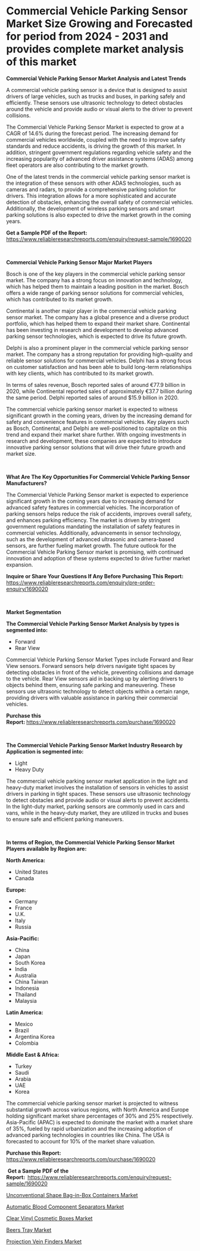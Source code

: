 <p><h1>Commercial Vehicle Parking Sensor Market Size Growing and Forecasted for period from 2024 - 2031 and provides complete market analysis of this market</h1></p><p><strong>Commercial Vehicle Parking Sensor Market Analysis and Latest Trends</strong></p>
<p><p>A commercial vehicle parking sensor is a device that is designed to assist drivers of large vehicles, such as trucks and buses, in parking safely and efficiently. These sensors use ultrasonic technology to detect obstacles around the vehicle and provide audio or visual alerts to the driver to prevent collisions.</p><p>The Commercial Vehicle Parking Sensor Market is expected to grow at a CAGR of 14.6% during the forecast period. The increasing demand for commercial vehicles worldwide, coupled with the need to improve safety standards and reduce accidents, is driving the growth of this market. In addition, stringent government regulations regarding vehicle safety and the increasing popularity of advanced driver assistance systems (ADAS) among fleet operators are also contributing to the market growth.</p><p>One of the latest trends in the commercial vehicle parking sensor market is the integration of these sensors with other ADAS technologies, such as cameras and radars, to provide a comprehensive parking solution for drivers. This integration allows for a more sophisticated and accurate detection of obstacles, enhancing the overall safety of commercial vehicles. Additionally, the development of wireless parking sensors and smart parking solutions is also expected to drive the market growth in the coming years.</p></p>
<p><strong>Get a Sample PDF of the Report:&nbsp;</strong> <a href="https://www.reliableresearchreports.com/enquiry/request-sample/1690020">https://www.reliableresearchreports.com/enquiry/request-sample/1690020</a></p>
<p>&nbsp;</p>
<p><strong>Commercial Vehicle Parking Sensor Major Market Players</strong></p>
<p><p>Bosch is one of the key players in the commercial vehicle parking sensor market. The company has a strong focus on innovation and technology, which has helped them to maintain a leading position in the market. Bosch offers a wide range of parking sensor solutions for commercial vehicles, which has contributed to its market growth.</p><p>Continental is another major player in the commercial vehicle parking sensor market. The company has a global presence and a diverse product portfolio, which has helped them to expand their market share. Continental has been investing in research and development to develop advanced parking sensor technologies, which is expected to drive its future growth.</p><p>Delphi is also a prominent player in the commercial vehicle parking sensor market. The company has a strong reputation for providing high-quality and reliable sensor solutions for commercial vehicles. Delphi has a strong focus on customer satisfaction and has been able to build long-term relationships with key clients, which has contributed to its market growth.</p><p>In terms of sales revenue, Bosch reported sales of around €77.9 billion in 2020, while Continental reported sales of approximately €37.7 billion during the same period. Delphi reported sales of around $15.9 billion in 2020.</p><p>The commercial vehicle parking sensor market is expected to witness significant growth in the coming years, driven by the increasing demand for safety and convenience features in commercial vehicles. Key players such as Bosch, Continental, and Delphi are well-positioned to capitalize on this trend and expand their market share further. With ongoing investments in research and development, these companies are expected to introduce innovative parking sensor solutions that will drive their future growth and market size.</p></p>
<p>&nbsp;</p>
<p><strong>What Are The Key Opportunities For Commercial Vehicle Parking Sensor Manufacturers?</strong></p>
<p><p>The Commercial Vehicle Parking Sensor market is expected to experience significant growth in the coming years due to increasing demand for advanced safety features in commercial vehicles. The incorporation of parking sensors helps reduce the risk of accidents, improves overall safety, and enhances parking efficiency. The market is driven by stringent government regulations mandating the installation of safety features in commercial vehicles. Additionally, advancements in sensor technology, such as the development of advanced ultrasonic and camera-based sensors, are further fueling market growth. The future outlook for the Commercial Vehicle Parking Sensor market is promising, with continued innovation and adoption of these systems expected to drive further market expansion.</p></p>
<p><strong>Inquire or Share Your Questions If Any Before Purchasing This Report:</strong> <a href="https://www.reliableresearchreports.com/enquiry/pre-order-enquiry/1690020">https://www.reliableresearchreports.com/enquiry/pre-order-enquiry/1690020</a></p>
<p>&nbsp;</p>
<p><strong>Market Segmentation</strong></p>
<p><strong>The Commercial Vehicle Parking Sensor Market Analysis by types is segmented into:</strong></p>
<p><ul><li>Forward</li><li>Rear View</li></ul></p>
<p><p>Commercial Vehicle Parking Sensor Market Types include Forward and Rear View sensors. Forward sensors help drivers navigate tight spaces by detecting obstacles in front of the vehicle, preventing collisions and damage to the vehicle. Rear View sensors aid in backing up by alerting drivers to objects behind them, ensuring safe parking and maneuvering. These sensors use ultrasonic technology to detect objects within a certain range, providing drivers with valuable assistance in parking their commercial vehicles.</p></p>
<p><strong>Purchase this Report:&nbsp;</strong><a href="https://www.reliableresearchreports.com/purchase/1690020">https://www.reliableresearchreports.com/purchase/1690020</a></p>
<p>&nbsp;</p>
<p><strong>The Commercial Vehicle Parking Sensor Market Industry Research by Application is segmented into:</strong></p>
<p><ul><li>Light</li><li>Heavy Duty</li></ul></p>
<p><p>The commercial vehicle parking sensor market application in the light and heavy-duty market involves the installation of sensors in vehicles to assist drivers in parking in tight spaces. These sensors use ultrasonic technology to detect obstacles and provide audio or visual alerts to prevent accidents. In the light-duty market, parking sensors are commonly used in cars and vans, while in the heavy-duty market, they are utilized in trucks and buses to ensure safe and efficient parking maneuvers.</p></p>
<p>&nbsp;</p>
<p><strong>In terms of Region, the Commercial Vehicle Parking Sensor Market Players available by Region are:</strong></p>
<p>
    <p> <strong> North America: </strong>
        <ul>
            <li>United States</li>
            <li>Canada</li>
        </ul>
        </p> 
    <p> <strong> Europe: </strong>
        <ul>
            <li>Germany</li>
            <li>France</li>
            <li>U.K.</li>
            <li>Italy</li>
            <li>Russia</li>
        </ul>
        </p> 
    <p> <strong> Asia-Pacific: </strong>
        <ul>
            <li>China</li>
            <li>Japan</li>
            <li>South Korea</li>
            <li>India</li>
            <li>Australia</li>
            <li>China Taiwan</li>
            <li>Indonesia</li>
            <li>Thailand</li>
            <li>Malaysia</li>
        </ul>
        </p> 
    <p> <strong> Latin America: </strong>
        <ul>
            <li>Mexico</li>
            <li>Brazil</li>
            <li>Argentina Korea</li>
            <li>Colombia</li>
        </ul>
        </p> 
    <p> <strong> Middle East & Africa: </strong>
        <ul>
            <li>Turkey</li>
            <li>Saudi</li>
            <li>Arabia</li>
            <li>UAE</li>
            <li>Korea</li>
        </ul>
    </p>
    </p>
<p><p>The commercial vehicle parking sensor market is projected to witness substantial growth across various regions, with North America and Europe holding significant market share percentages of 30% and 25% respectively. Asia-Pacific (APAC) is expected to dominate the market with a market share of 35%, fueled by rapid urbanization and the increasing adoption of advanced parking technologies in countries like China. The USA is forecasted to account for 10% of the market share valuation.</p></p>
<p><strong>Purchase this Report: </strong><a href="https://www.reliableresearchreports.com/purchase/1690020">https://www.reliableresearchreports.com/purchase/1690020</a></p>
<p>&nbsp;<strong>Get a Sample PDF of the Report:&nbsp;&nbsp;</strong><a href="https://www.reliableresearchreports.com/enquiry/request-sample/1690020">https://www.reliableresearchreports.com/enquiry/request-sample/1690020</a></p>
<p><strong></strong></p>
<p><p><a href="https://github.com/yemakinde/Market-Research-Report-List-1/blob/main/unconventional-shape-bag-in-box-containers-market.md">Unconventional Shape Bag-in-Box Containers Market</a></p><p><a href="https://issuu.com/reportprime-2/docs/automatic-blood-component-separators-market-size-2">Automatic Blood Component Separators Market</a></p><p><a href="https://github.com/Alonsoolds3wq1d81czn8rbol/Market-Research-Report-List-1/blob/main/clear-vinyl-cosmetic-boxes-market.md">Clear Vinyl Cosmetic Boxes Market</a></p><p><a href="https://github.com/jsmusil/Market-Research-Report-List-2/blob/main/beers-tray-market.md">Beers Tray Market</a></p><p><a href="https://issuu.com/reportprime-2/docs/projection-vein-finders-market-size-2030.pptx">Projection Vein Finders Market</a></p></p>